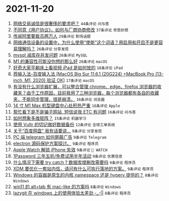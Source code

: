 # 2021-11-20

1. [网络交易诚信是很奢侈的要求吧？](https://www.v2ex.com/t/816717) `44条评论` `问与答`
1. [不同意《用户协议》，如何与厂商协商修改](https://www.v2ex.com/t/816698) `37条评论` `奇思妙想`
1. [传闻阿里要裁员两万人](https://www.v2ex.com/t/816810) `29条评论` `职场话题`
1. [网络通信设备的设置中，为什么使用“使能”这个词语？用启用和开启不是更容易理解吗？](https://www.v2ex.com/t/816714) `26条评论` `分享发现`
1. [mysql 减库存并发问题](https://www.v2ex.com/t/816733) `26条评论` `MySQL`
1. [M1 的兼容性可能没你想的那么好](https://www.v2ex.com/t/816760) `26条评论` `macOS`
1. [好奇大家平躺床上看视频 iPad 是如何放的](https://www.v2ex.com/t/816772) `18条评论` `iPad`
1. [荐输入法-百度输入法 [MacOS Big Sur 11.6.1 (20G224) +MacBook Pro (13-inch, M1, 2020) 验证 OK]](https://www.v2ex.com/t/816808) `17条评论` `macOS`
1. [有没有什么浏览器扩展，可以整合管理 chrome、edge、firefox 浏览器的收藏夹？由于工作原因，目前我用了三种浏览器，每个浏览器都有各自的收藏夹，不能同步管理，很是崩溃。](https://www.v2ex.com/t/816762) `16条评论` `浏览器`
1. [14 寸 M1 Max 机型键盘中心处积热严重](https://www.v2ex.com/t/816734) `16条评论` `Apple`
1. [帮忙看下是不是骗子网站, 短信说我 ETC 有问题](https://www.v2ex.com/t/816719) `16条评论` `问与答`
1. [如何想象多维矩阵？](https://www.v2ex.com/t/816763) `15条评论` `机器学习`
1. [使用 Vultr 的切记做好数据备份](https://www.v2ex.com/t/816815) `12条评论` `全球工单系统`
1. [关于“百度网盘” 我有话要说…](https://www.v2ex.com/t/816823) `9条评论` `分享发现`
1. [PC 端 telegram 如何屏蔽广告](https://www.v2ex.com/t/816809) `9条评论` `Telegram`
1. [electron 源码保护方案探讨。](https://www.v2ex.com/t/816756) `9条评论` `程序员`
1. [Apple Watch 解锁 iPhone 失效](https://www.v2ex.com/t/816746) `9条评论` ` WATCH`
1. [1Password 三年五折/免费试用半年活动](https://www.v2ex.com/t/816730) `9条评论` `优惠信息`
1. [什么情况下需要 try catch ? 数据库增删改需要吗](https://www.v2ex.com/t/816710) `9条评论` `程序员`
1. [XDM,要优化一套站内信，请问有什么可执行落地的方案。](https://www.v2ex.com/t/816703) `9条评论` `程序员`
1. [Windows 的容器是原生的内核 namespace 还是 hyperv 提供的？](https://www.v2ex.com/t/816724) `8条评论` `Windows`
1. [win11 的 alt+tab 有 mac-like 的方案吗](https://www.v2ex.com/t/816712) `8条评论` `Windows`
1. [lazygit 在 windows 上的使用体验太差劲 -_-||](https://www.v2ex.com/t/816696) `8条评论` `程序员`
